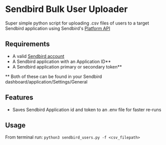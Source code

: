 # Sendbird Bulk User Uploader
Super simple python script for uploading .csv files of users to a target Sendbird application using Sendbird's [Platform API](https://docs.sendbird.com/platform)

## Requirements
- A valid [Sendbird account](https://dashboard.sendbird.com/auth/signup)
- A Sendbird application with an Application ID**
- A Sendbird application primary or secondary token**

** Both of these can be found in your Sendbird dashboard/application/Settings/General

## Features
- Saves Sendbird Application id and token to an .env file for faster re-runs

## Usage
From terminal run: `python3 sendbird_users.py -f <csv_filepath>`


